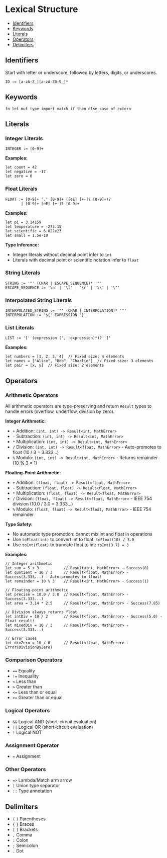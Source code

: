 # Lexical Structure

- [Identifiers](#identifiers)
- [Keywords](#keywords)
- [Literals](#literals)
- [Operators](#operators)
- [Delimiters](#delimiters)

## Identifiers

Start with letter or underscore, followed by letters, digits, or underscores.
```
ID := [a-zA-Z_][a-zA-Z0-9_]*
```

## Keywords

```
fn let mut type import match if then else case of extern
```

## Literals

### Integer Literals
```
INTEGER := [0-9]+
```

**Examples:**
```osprey
let count = 42
let negative = -17
let zero = 0
```

### Float Literals
```
FLOAT := [0-9]+ '.' [0-9]+ ([eE] [+-]? [0-9]+)?
       | [0-9]+ [eE] [+-]? [0-9]+
```

**Examples:**
```osprey
let pi = 3.14159
let temperature = -273.15
let scientific = 6.022e23
let small = 1.5e-10
```

**Type Inference:**
- Integer literals without decimal point infer to `int`
- Literals with decimal point or scientific notation infer to `float`

### String Literals
```
STRING := '"' (CHAR | ESCAPE_SEQUENCE)* '"'
ESCAPE_SEQUENCE := '\n' | '\t' | '\r' | '\\' | '\"'
```

### Interpolated String Literals
```
INTERPOLATED_STRING := '"' (CHAR | INTERPOLATION)* '"'
INTERPOLATION := '${' EXPRESSION '}'
```

### List Literals
```
LIST := '[' (expression (',' expression)*)? ']'
```

**Examples:**
```osprey
let numbers = [1, 2, 3, 4]  // Fixed size: 4 elements
let names = ["Alice", "Bob", "Charlie"]  // Fixed size: 3 elements
let pair = [x, y]  // Fixed size: 2 elements
```

## Operators

### Arithmetic Operators

All arithmetic operators are type-preserving and return `Result` types to handle errors (overflow, underflow, division by zero).

**Integer Arithmetic:**
- `+` Addition: `(int, int) -> Result<int, MathError>`
- `-` Subtraction: `(int, int) -> Result<int, MathError>`
- `*` Multiplication: `(int, int) -> Result<int, MathError>`
- `/` Division: `(int, int) -> Result<float, MathError>` - Auto-promotes to float (10 / 3 = 3.333...)
- `%` Modulo: `(int, int) -> Result<int, MathError>` - Returns remainder (10 % 3 = 1)

**Floating-Point Arithmetic:**
- `+` Addition: `(float, float) -> Result<float, MathError>`
- `-` Subtraction: `(float, float) -> Result<float, MathError>`
- `*` Multiplication: `(float, float) -> Result<float, MathError>`
- `/` Division: `(float, float) -> Result<float, MathError>` - IEEE 754 division (10.0 / 3.0 = 3.333...)
- `%` Modulo: `(float, float) -> Result<float, MathError>` - IEEE 754 remainder

**Type Safety:**
- No automatic type promotion: cannot mix int and float in operations
- Use `toFloat(int)` to convert int to float: `toFloat(10) / 3.0`
- Use `toInt(float)` to truncate float to int: `toInt(3.7) = 3`

**Examples:**
```osprey
// Integer arithmetic
let sum = 5 + 3           // Result<int, MathError> - Success(8)
let quotient = 10 / 3     // Result<float, MathError> - Success(3.333...) - Auto-promotes to float!
let remainder = 10 % 3    // Result<int, MathError> - Success(1)

// Floating-point arithmetic
let precise = 10.0 / 3.0  // Result<float, MathError> - Success(3.333...)
let area = 3.14 * 2.5     // Result<float, MathError> - Success(7.85)

// Division always returns float
let intDiv = 10 / 2       // Result<float, MathError> - Success(5.0) - Float result!
let mixedDiv = 10 / 3     // Result<float, MathError> - Success(3.333...)

// Error cases
let divZero = 10 / 0      // Result<float, MathError> - Error(DivisionByZero)
```

### Comparison Operators
- `==` Equality
- `!=` Inequality  
- `<` Less than
- `>` Greater than
- `<=` Less than or equal
- `>=` Greater than or equal

### Logical Operators
- `&&` Logical AND (short-circuit evaluation)
- `||` Logical OR (short-circuit evaluation)
- `!` Logical NOT

### Assignment Operator
- `=` Assignment

### Other Operators
- `=>` Lambda/Match arm arrow
- `|` Union type separator
- `::` Type annotation

## Delimiters

- `(` `)` Parentheses
- `{` `}` Braces
- `[` `]` Brackets
- `,` Comma
- `:` Colon
- `;` Semicolon
- `.` Dot
